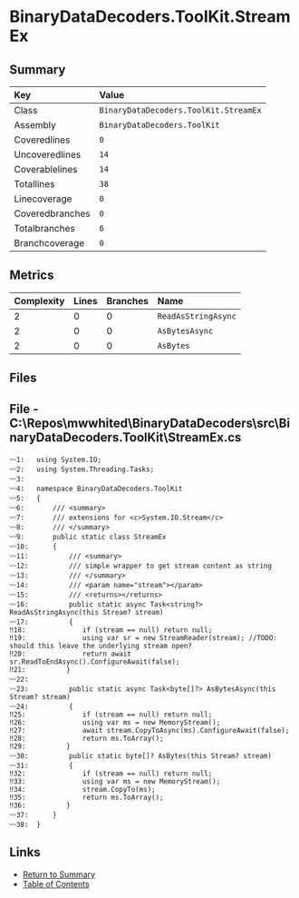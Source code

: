 ﻿# BinaryDataDecoders.ToolKit.StreamEx

## Summary

| Key             | Value                                 |
| :-------------- | :------------------------------------ |
| Class           | `BinaryDataDecoders.ToolKit.StreamEx` |
| Assembly        | `BinaryDataDecoders.ToolKit`          |
| Coveredlines    | `0`                                   |
| Uncoveredlines  | `14`                                  |
| Coverablelines  | `14`                                  |
| Totallines      | `38`                                  |
| Linecoverage    | `0`                                   |
| Coveredbranches | `0`                                   |
| Totalbranches   | `6`                                   |
| Branchcoverage  | `0`                                   |

## Metrics

| Complexity | Lines | Branches | Name                |
| :--------- | :---- | :------- | :------------------ |
| 2          | 0     | 0        | `ReadAsStringAsync` |
| 2          | 0     | 0        | `AsBytesAsync`      |
| 2          | 0     | 0        | `AsBytes`           |

## Files

## File - C:\Repos\mwwhited\BinaryDataDecoders\src\BinaryDataDecoders.ToolKit\StreamEx.cs

```CSharp
〰1:   using System.IO;
〰2:   using System.Threading.Tasks;
〰3:   
〰4:   namespace BinaryDataDecoders.ToolKit
〰5:   {
〰6:       /// <summary>
〰7:       /// extensions for <c>System.IO.Stream</c>
〰8:       /// </summary>
〰9:       public static class StreamEx
〰10:      {
〰11:          /// <summary>
〰12:          /// simple wrapper to get stream content as string
〰13:          /// </summary>
〰14:          /// <param name="stream"></param>
〰15:          /// <returns></returns>
〰16:          public static async Task<string?> ReadAsStringAsync(this Stream? stream)
〰17:          {
‼18:              if (stream == null) return null;
‼19:              using var sr = new StreamReader(stream); //TODO: should this leave the underlying stream open?
‼20:              return await sr.ReadToEndAsync().ConfigureAwait(false);
‼21:          }
〰22:  
〰23:          public static async Task<byte[]?> AsBytesAsync(this Stream? stream)
〰24:          {
‼25:              if (stream == null) return null;
‼26:              using var ms = new MemoryStream();
‼27:              await stream.CopyToAsync(ms).ConfigureAwait(false);
‼28:              return ms.ToArray();
‼29:          }
〰30:          public static byte[]? AsBytes(this Stream? stream)
〰31:          {
‼32:              if (stream == null) return null;
‼33:              using var ms = new MemoryStream();
‼34:              stream.CopyTo(ms);
‼35:              return ms.ToArray();
‼36:          }
〰37:      }
〰38:  }
```

## Links

* [Return to Summary](Summary.md)
* [Table of Contents](../TOC.md)

